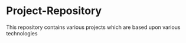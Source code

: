 # Project-Repository
This repository contains various projects which are based upon various technologies
